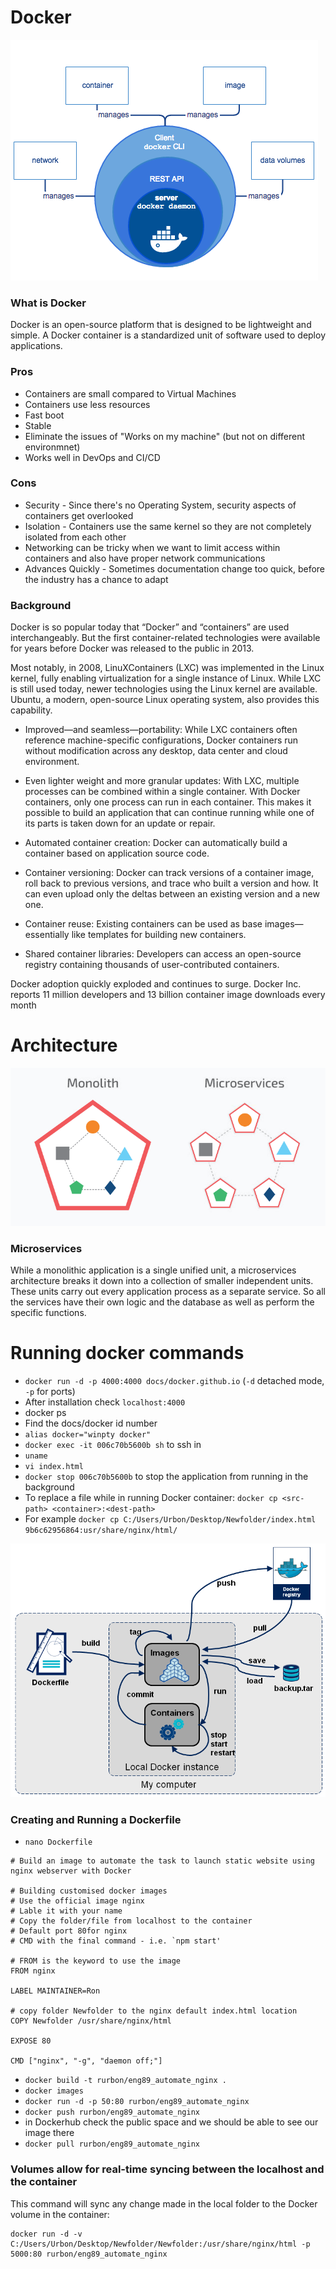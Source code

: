 # Docker
![](engine-components-flow.png)

### What is Docker
Docker is an open-source platform that is designed to be lightweight and simple. A Docker container is a standardized unit of software used to deploy applications. 

### Pros
- Containers are small compared to Virtual Machines
- Containers use less resources
- Fast boot
- Stable
- Eliminate the issues of "Works on my machine" (but not on different environmnet)
- Works well in DevOps and CI/CD

### Cons
- Security - Since there's no Operating System, security aspects of containers get overlooked
- Isolation - Containers use the same kernel so they are not completely isolated from each other
- Networking can be tricky when we want to limit access within containers and also have proper network communications
- Advances Quickly - Sometimes documentation change too quick, before the industry has a chance to adapt

### Background 

Docker is so popular today that “Docker” and “containers” are used interchangeably. But the first container-related technologies were available for years before Docker was released to the public in 2013. 

Most notably, in 2008, LinuXContainers (LXC) was implemented in the Linux kernel, fully enabling virtualization for a single instance of Linux. While LXC is still used today, newer technologies using the Linux kernel are available. Ubuntu, a modern, open-source Linux operating system, also provides this capability.

- Improved—and seamless—portability: While LXC containers often reference machine-specific configurations, Docker containers run without modification across any desktop, data center and cloud environment.

- Even lighter weight and more granular updates: With LXC, multiple processes can be combined within a single container. With Docker containers, only one process can run in each container. This makes it possible to build an application that can continue running while one of its parts is taken down for an update or repair.

- Automated container creation: Docker can automatically build a container based on application source code.

- Container versioning: Docker can track versions of a container image, roll back to previous versions, and trace who built a version and how. It can even upload only the deltas between an existing version and a new one.

- Container reuse: Existing containers can be used as base images—essentially like templates for building new containers.

- Shared container libraries: Developers can access an open-source registry containing thousands of user-contributed containers.

Docker adoption quickly exploded and continues to surge. 
Docker Inc. reports 11 million developers and 13 billion container image downloads every month

# Architecture

![](monomicro.png)

### Microservices

While a monolithic application is a single unified unit, a microservices architecture breaks it down into a collection of smaller independent units. 
These units carry out every application process as a separate service. 
So all the services have their own logic and the database as well as perform the specific functions.


# Running docker commands
- `docker run -d -p 4000:4000 docs/docker.github.io` (`-d` detached mode, `-p` for ports)
- After installation check `localhost:4000`
- docker ps
- Find the docs/docker id number
- `alias docker="winpty docker"`
- `docker exec -it 006c70b5600b sh` to ssh in
- `uname`
- `vi index.html`
- `docker stop 006c70b5600b` to stop the application from running in the background
- To replace a file while in running Docker container: `docker cp <src-path> <container>:<dest-path> `
- For example `docker cp C:/Users/Urbon/Desktop/Newfolder/index.html 9b6c62956864:usr/share/nginx/html/`

![](vG.png)
### Creating and Running a Dockerfile
- `nano Dockerfile`
```
# Build an image to automate the task to launch static website using nginx webserver with Docker

# Building customised docker images
# Use the official image nginx
# Lable it with your name
# Copy the folder/file from localhost to the container
# Default port 80for nginx
# CMD with the final command - i.e. `npm start'

# FROM is the keyword to use the image
FROM nginx

LABEL MAINTAINER=Ron

# copy folder Newfolder to the nginx default index.html location
COPY Newfolder /usr/share/nginx/html

EXPOSE 80

CMD ["nginx", "-g", "daemon off;"]
```
- `docker build -t rurbon/eng89_automate_nginx .`
- `docker images`
- `docker run -d -p 50:80 rurbon/eng89_automate_nginx`
- `docker push rurbon/eng89_automate_nginx`
- in Dockerhub check the public space and we should be able to see our image there
- `docker pull rurbon/eng89_automate_nginx`

### Volumes allow for real-time syncing between the localhost and the container
This command will sync any change made in the local folder to the Docker volume in the container:
```
docker run -d -v C:/Users/Urbon/Desktop/Newfolder/Newfolder:/usr/share/nginx/html -p 5000:80 rurbon/eng89_automate_nginx
```